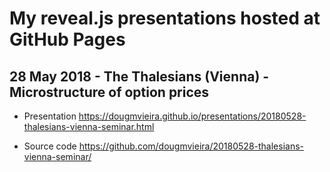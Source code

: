 # My reveal.js presentations hosted at GitHub Pages

## 28 May 2018 - The Thalesians (Vienna) - Microstructure of option prices

- Presentation
https://dougmvieira.github.io/presentations/20180528-thalesians-vienna-seminar.html

- Source code
https://github.com/dougmvieira/20180528-thalesians-vienna-seminar/
